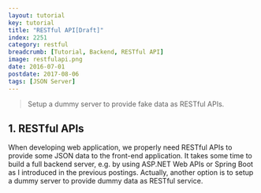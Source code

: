 ```yaml
---
layout: tutorial
key: tutorial
title: "RESTful API[Draft]"
index: 2251
category: restful
breadcrumb: [Tutorial, Backend, RESTful API]
image: restfulapi.png
date: 2016-07-01
postdate: 2017-08-06
tags: [JSON Server]
---
```


> Setup a dummy server to provide fake data as RESTful APIs.

## 1. RESTful APIs
When developing web application, we properly need RESTful APIs to provide some JSON data to the front-end application. It takes some time to build a full backend server, e.g. by using ASP.NET Web APIs or Spring Boot as I introduced in the previous postings. Actually, another option is to setup a dummy server to provide dummy data as RESTful service.
